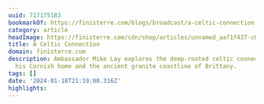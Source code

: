 ```yaml
---
uuid: 717175183
bookmarkOf: https://finisterre.com/blogs/broadcast/a-celtic-connection
category: article
headImage: https://finisterre.com/cdn/shop/articles/unnamed_aa71f437-c0a1-4b49-b2b9-481eba68bfb9.jpg?v=1705597966
title: A Celtic Connection
domain: finisterre.com
description: Ambassador Mike Lay explores the deep-rooted celtic connections between
  his Cornish home and the ancient granite coastline of Brittany.
tags: []
date: '2024-01-18T21:19:00.316Z'
highlights: 
---
```



